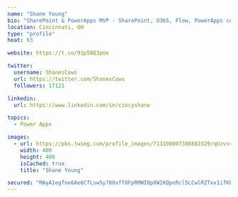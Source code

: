 ```yaml
---
name: "Shane Young"
bio: "SharePoint & PowerApps MVP - SharePoint, O365, Flow, PowerApps consulting? @PowerApps911 | Pure Snark? You found it."
location: Cincinnati, OH
type: "profile"
heat: 93

website: https://t.co/91p5BQ3pUe

twitter:
  username: ShanesCows
  url: https://twitter.com/ShanesCows
  followers: 17121

linkedin:
  url: https://www.linkedin.com/in/cincyshane

topics:
  - Power Apps

images:
  - url: https://pbs.twimg.com/profile_images/713100007398883329/qUzvsvQ3_400x400.jpg
    width: 400
    height: 400
    isCached: true
    title: "Shane Young"

secured: "MAyA1egfno6Ae6CfLsw5y78Oxff8FpRMWI0pXWIKQpnRcl5LCwlRZTxx1ifKBK8RlW1vmPiwuENNpWILimMy58gY7jafbmJIEVV3hxe442jbrAK+DMKQT71K9FkwVE8ym7HfFWfvaD1mEGdAu9Y5C095oS7Df7mFzXrigv7xNra/XIwJXn+oRg58/Lvz22mPTwIDH6jiipCuqo8l0m7Bjsi0BDWBTsXytpUIYnoVU6x8cB89MltUaDMv01Om0Y/eMaca8HiGqJsfQ+Ws2LwhncLhAoFEQ2TxUmvwiu4UQFf8B1sa3gW1UGJEuLDSGvqv4DqdgOwYAOLfClgncatEgiV+B0vpxWjtKOy+aB+fiDiPsIlAFOXeKNMnle6P9uaGww4z9hITSk9UuF/gxBMq7qj2tnY8xDjdQ5Cc1sY1hc0=;kCjW9fq/2pVC8N6ly2zXMQ=="
---
```


